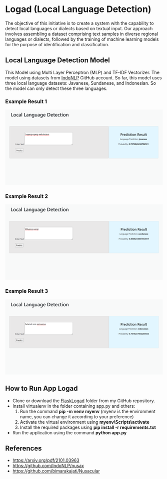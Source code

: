 # Logad (Local Language Detection)
The objective of this initiative is to create a system with the capability to detect local languages or dialects based on textual input. Our approach involves assembling a dataset comprising text samples in diverse regional languages or dialects, followed by the training of machine learning models for the purpose of identification and classification.

## Local Language Detection Model
This Model using Multi Layer Perceptron (MLP) and TF-IDF Vectorizer. The model using datasets from [IndoNLP](https://github.com/IndoNLP/nusax) GitHub account. So far, this model uses three local language datasets: Javanese, Sundanese, and Indonesian. So the model can only detect these three languages.

### Example Result 1
![Web Interface](screenshot/example_result1.PNG)

### Example Result 2
![Web Interface](screenshot/example_result2.PNG)

### Example Result 3
![Web Interface](screenshot/example_result3.PNG)

## How to Run App Logad
- Clone or download the [FlaskLogad](/FlaskLogad) folder from my GitHub repository.
- Install virtualenv in the folder containing app.py and others:
    1. Run the command **pip -m venv myenv** (myenv is the environment name, you can change it according to your preference)
    2. Activate the virtual environment using **myenv\Scripts\activate**
    3. Install the required packages using **pip install -r requirements.txt**
- Run the application using the command **python app.py**

## References
- https://arxiv.org/pdf/2101.03963
- https://github.com/IndoNLP/nusax
- https://github.com/bimarakajati/Nusacular
